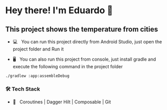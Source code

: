 <h1> Hey there! I'm Eduardo 👋 </h1>
<h2> This project shows the temperature from cities </h2>

- 💻 &nbsp; You can run this project directly from Android Studio, just open the project folder and Run it

- 🖥 &nbsp; You can also run this project from console, just install gradle and execute the following command in the project folder

```shell
./gradlew :app:assembleDebug 
```

<h3>🛠 Tech Stack</h3>

- 🔧 &nbsp; Coroutines | Dagger Hilt | Composable | Git